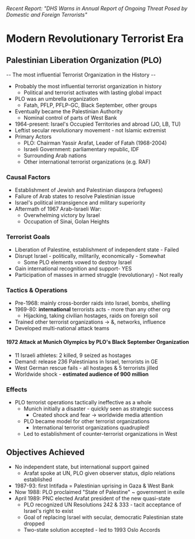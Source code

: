 ###### Recent Report: "DHS Warns in Annual Report of Ongoing Threat Posed by Domestic and Foreign Terrorists"
# Modern Revolutionary Terrorist Era
## Palestinian Liberation Organization (PLO)
-- The most influential Terrorist Organization in the History --
- Probably the most influential terrorist organization in history
	- Political and terrorist activates with lasting global impact
- PLO was an umbrella organization
	- Fatah, PFLP, PFLP-GC, Black September, other groups
- Eventually became the Palestinian Authority
	- Nominal control of parts of West Bank
- 1964-present: Israel's Occupied Territories and abroad (JO, LB, TU)
- Leftist secular revolutionary movement - not Islamic extremist
- Primary Actors
	- PLO: Chairman Yassir Arafat, Leader of Fatah (1968-2004)
	- Israeli Government: parliamentary republic, IDF
	- Surrounding Arab nations
	- Other international terrorist organizations (e.g. RAF)
### Causal Factors
- Establishment of Jewish and Palestinian diaspora (refugees)
- Failure of Arab states to resolve Palestinian issue
- Israel's political intransigence and military superiority
- Aftermath of 1967 Arab-Israeli War:
	- Overwhelming victory by Israel
	- Occupation of Sinai, Golan Heights
### Terrorist Goals
- Liberation of Palestine, establishment of independent state - Failed
- Disrupt Israel - politically, militarily, economically - Somewhat
	- Some PLO elements vowed to destroy Israel
- Gain international recognition and support- YES
- Participation of masses in armed struggle (revolutionary) - Not really
### Tactics & Operations
- Pre-1968: mainly cross-border raids into Israel, bombs, shelling
- 1969-80: **international** terrorists acts - more than any other org
	- Hijacking, taking civilian hostages, raids on foreign soil
- Trained other terrorist organizations -> &, networks, influence
- Developed multi-national attack teams
#### 1972 Attack at Munich Olympics by PLO's Black September Organization
- 11 Israeli athletes: 2 killed, 9 seized as hostages
- Demand: release 236 Palestinians in Israel, terrorists in GE
- West German rescue fails - all hostages & 5 terrorists jilled
- Worldwide shock - **estimated audience of 900 million**
### Effects
- PLO terrorist operations tactically ineffective as a whole
	- Munich initially a disaster - quickly seen as strategic success
		- Created shock and fear -> worldwide media attention
	- PLO became model for other terrorist organizations
		- International terrorist organizations quadrupled!
	- Led to establishment of counter-terrorist organizations in West
## Objectives Achieved
- No independent state, but international support gained
	- Arafat spoke at UN, PLO given observer status, diplo relations established
- 1987-93: first Intifada = Palestinian uprising in Gaza & West Bank
- Now 1988: PLO proclaimed "State of Palestine" ~ government in exile
- April 1989: PNC elected Arafat president of the new quasi-state
	- PLO recognized UN Resolutions 242 & 333 - tacit acceptance of Israel's right to exist
	- Goal of replacing Israel with secular, democratic Palestinian state dropped
	- Two-state solution accepted - led to 1993 Oslo Accords